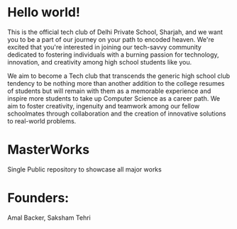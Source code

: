 # Hello world!

This is the official tech club of Delhi Private School, Sharjah, and we want you to be a part of our 
journey on your path to encoded heaven. We're excited that you're interested in joining our tech-savvy community dedicated to fostering individuals with a burning passion for technology, innovation, and creativity among high school students like you.

We aim to become a Tech club that transcends the generic high school club tendency to be nothing more than another addition to the college resumes of students but will remain with them as a memorable experience and inspire more students to take up Computer Science as a career path. We aim to foster creativity, ingenuity and teamwork among our fellow schoolmates through collaboration and the creation of innovative solutions to real-world problems. 

# MasterWorks
Single Public repository to showcase all major works

# Founders:
Amal Backer,
Saksham Tehri

